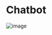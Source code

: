# Chatbot
![image](https://user-images.githubusercontent.com/116735972/205055681-622f2292-4fa5-475e-a031-b57e2df22135.png)

